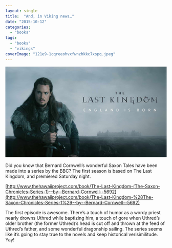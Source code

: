 ```yaml
---
layout: single
title:  "And, in Viking news…"
date: "2015-10-12"
categories: 
  - "books"
tags: 
  - "books"
  - "vikings"
coverImage: "121e9-1cqreeohvxfwnzhkkc7xspq.jpeg"
---
```


![](/assets/images/121e9-1cqreeohvxfwnzhkkc7xspq.jpeg)

Did you know that Bernard Cornwell’s wonderful Saxon Tales have been made into a series by the BBC? The first season is based on The Last Kingdom, and premiered Saturday night.

[http://www.thehawaiiproject.com/book/The-Last-Kingdom-(The-Saxon-Chronicles-Series-1)--by--Bernard-Cornwell--5692](http://www.thehawaiiproject.com/book/The-Last-Kingdom-%28The-Saxon-Chronicles-Series-1%29--by--Bernard-Cornwell--5692)

The first episode is awesome. There’s a touch of humor as a wordy priest nearly drowns Uthred while baptizing him, a touch of gore when Uthred’s older brother (the former Uthred)’s head is cut off and thrown at the feed of Uthred’s father, and some wonderful dragonship sailing. The series seems like it’s going to stay true to the novels and keep historical verisimilitude. Yay!
